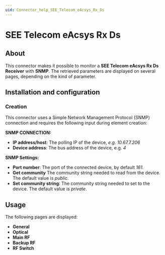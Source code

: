 ```yaml
---
uid: Connector_help_SEE_Telecom_eAcsys_Rx_Ds
---
```


# SEE Telecom eAcsys Rx Ds

## About

This connector makes it possible to monitor a **SEE Telecom eAcsys Rx Ds Receiver** with **SNMP**. The retrieved parameters are displayed on several pages, depending on the kind of parameter.

## Installation and configuration

### Creation

This connector uses a Simple Network Management Protocol (SNMP) connection and requires the following input during element creation:

**SNMP CONNECTION:**

- **IP address/host**: The polling IP of the device, *e.g. 10.67.7.206*
- **Device address**: The bus address of the device, e.g. *4*

**SNMP Settings:**

- **Port number**: The port of the connected device, by default *161.*
- **Get community** The community string needed to read from the device. The default value is *public*.
- **Set community string**: The community string needed to set to the device. The default value is *private*.

## Usage

The following pages are displayed:

- **General**
- **Optical**
- **Main RF**
- **Backup RF**
- **RF Switch**
